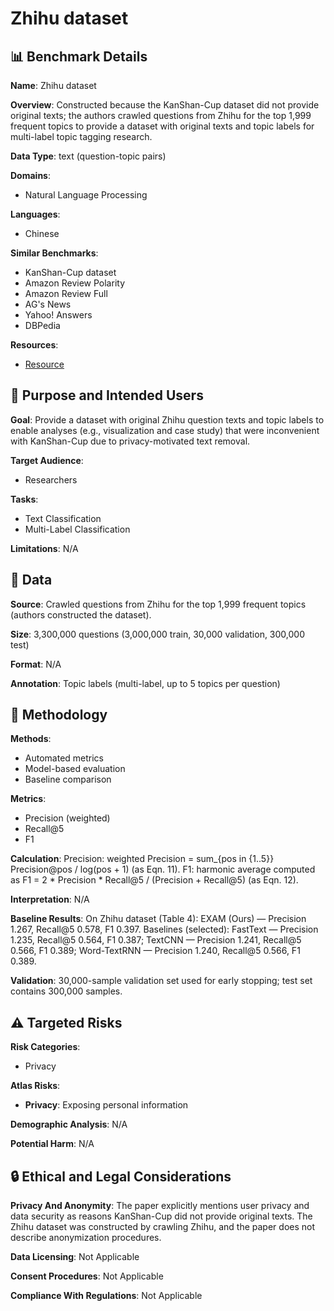 # Zhihu dataset

## 📊 Benchmark Details

**Name**: Zhihu dataset

**Overview**: Constructed because the KanShan-Cup dataset did not provide original texts; the authors crawled questions from Zhihu for the top 1,999 frequent topics to provide a dataset with original texts and topic labels for multi-label topic tagging research.

**Data Type**: text (question-topic pairs)

**Domains**:
- Natural Language Processing

**Languages**:
- Chinese

**Similar Benchmarks**:
- KanShan-Cup dataset
- Amazon Review Polarity
- Amazon Review Full
- AG's News
- Yahoo! Answers
- DBPedia

**Resources**:
- [Resource](https://biendata.com/competition/zhihu/)

## 🎯 Purpose and Intended Users

**Goal**: Provide a dataset with original Zhihu question texts and topic labels to enable analyses (e.g., visualization and case study) that were inconvenient with KanShan-Cup due to privacy-motivated text removal.

**Target Audience**:
- Researchers

**Tasks**:
- Text Classification
- Multi-Label Classification

**Limitations**: N/A

## 💾 Data

**Source**: Crawled questions from Zhihu for the top 1,999 frequent topics (authors constructed the dataset).

**Size**: 3,300,000 questions (3,000,000 train, 30,000 validation, 300,000 test)

**Format**: N/A

**Annotation**: Topic labels (multi-label, up to 5 topics per question)

## 🔬 Methodology

**Methods**:
- Automated metrics
- Model-based evaluation
- Baseline comparison

**Metrics**:
- Precision (weighted)
- Recall@5
- F1

**Calculation**: Precision: weighted Precision = sum_{pos in {1..5}} Precision@pos / log(pos + 1) (as Eqn. 11). F1: harmonic average computed as F1 = 2 * Precision * Recall@5 / (Precision + Recall@5) (as Eqn. 12).

**Interpretation**: N/A

**Baseline Results**: On Zhihu dataset (Table 4): EXAM (Ours) — Precision 1.267, Recall@5 0.578, F1 0.397. Baselines (selected): FastText — Precision 1.235, Recall@5 0.564, F1 0.387; TextCNN — Precision 1.241, Recall@5 0.566, F1 0.389; Word-TextRNN — Precision 1.240, Recall@5 0.566, F1 0.389.

**Validation**: 30,000-sample validation set used for early stopping; test set contains 300,000 samples.

## ⚠️ Targeted Risks

**Risk Categories**:
- Privacy

**Atlas Risks**:
- **Privacy**: Exposing personal information

**Demographic Analysis**: N/A

**Potential Harm**: N/A

## 🔒 Ethical and Legal Considerations

**Privacy And Anonymity**: The paper explicitly mentions user privacy and data security as reasons KanShan-Cup did not provide original texts. The Zhihu dataset was constructed by crawling Zhihu, and the paper does not describe anonymization procedures.

**Data Licensing**: Not Applicable

**Consent Procedures**: Not Applicable

**Compliance With Regulations**: Not Applicable
